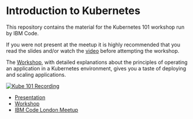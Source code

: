 # Introduction to Kubernetes

This repository contains the material for the Kubernetes 101 workshop run by IBM Code.

If you were not present at the meetup it is highly recommended that you read the slides and/or watch the [video](https://www.youtube.com/watch?v=QBPgtYTZqA4) before attempting the workshop.

The [Workshop], with detailed explanations about the principles of operating an application in a Kubernetes environment, gives you a taste of deploying and scaling applications.

[![Kube 101 Recording](https://img.youtube.com/vi/QBPgtYTZqA4/0.jpg)](https://www.youtube.com/watch?v=QBPgtYTZqA4)

- [Presentation]
- [Workshop]
- [IBM Code London Meetup](https://www.meetup.com/IBM-Code-London/)

[Presentation]: ./presentation/Kubernetes_101.pdf
[Workshop]: ./workshop/README.md
